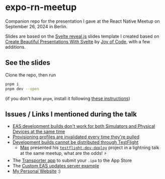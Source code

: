 # expo-rn-meetup

Companion repo for the presentation I gave at the React Native Meetup on September 26, 2024 in Berlin.

Slides are based on the [Svelte reveal.js](https://github.com/micheleb/svelte-revealjs-slides-template) slides template I created based on [Create Beautiful Presentations With Svelte](https://www.youtube.com/watch?v=67lqa5kTQkA) by [Joy of Code](https://www.youtube.com/@JoyofCodeDev), with a few additions.

## See the slides

Clone the repo, then run

```bash
pnpm i
pnpm dev --open
```

(if you don't have `pnpm`, install it following [these instructions](https://pnpm.io/installation))

## Issues / Links I mentioned during the talk

- [EAS development builds don't work for both Simulators and Physical Devices at the same time](https://github.com/expo/expo/discussions/21121)
- [Provisioning profiles are invalidated every time they're pulled](https://github.com/expo/eas-cli/issues/1445)
- [Development builds cannot be distributed through TestFlight](https://expo.canny.io/feature-requests/p/dev-client-distribution-via-test-flight)
  - [Max](https://github.com/343max) presented his [`testflight-dev-deploy`](https://github.com/343max/testflight-dev-deploy) project in a lightning talk at the same meetup, what are the odds! ⚡
- The [Transporter app](https://apps.apple.com/us/app/transporter/id1450874784?mt=12) to submit your `.ipa` to the App Store
- The [Custom EAS updates server example](https://github.com/expo/custom-expo-updates-server)
- [My Personal Website](https://michelebonazza.com) :)
